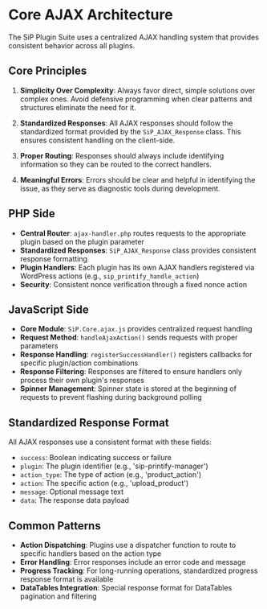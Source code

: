 # Core AJAX Architecture

The SiP Plugin Suite uses a centralized AJAX handling system that provides consistent behavior across all plugins.

## Core Principles

1. **Simplicity Over Complexity**: Always favor direct, simple solutions over complex ones. Avoid defensive programming when clear patterns and structures eliminate the need for it.

2. **Standardized Responses**: All AJAX responses should follow the standardized format provided by the `SiP_AJAX_Response` class. This ensures consistent handling on the client-side.

3. **Proper Routing**: Responses should always include identifying information so they can be routed to the correct handlers.

4. **Meaningful Errors**: Errors should be clear and helpful in identifying the issue, as they serve as diagnostic tools during development.

## PHP Side

- **Central Router**: `ajax-handler.php` routes requests to the appropriate plugin based on the plugin parameter
- **Standardized Responses**: `SiP_AJAX_Response` class provides consistent response formatting
- **Plugin Handlers**: Each plugin has its own AJAX handlers registered via WordPress actions (e.g., `sip_printify_handle_action`)
- **Security**: Consistent nonce verification through a fixed nonce action

## JavaScript Side

- **Core Module**: `SiP.Core.ajax.js` provides centralized request handling
- **Request Method**: `handleAjaxAction()` sends requests with proper parameters
- **Response Handling**: `registerSuccessHandler()` registers callbacks for specific plugin/action combinations
- **Response Filtering**: Responses are filtered to ensure handlers only process their own plugin's responses
- **Spinner Management**: Spinner state is stored at the beginning of requests to prevent flashing during background polling

## Standardized Response Format

All AJAX responses use a consistent format with these fields:

- `success`: Boolean indicating success or failure
- `plugin`: The plugin identifier (e.g., 'sip-printify-manager')
- `action_type`: The type of action (e.g., 'product_action')
- `action`: The specific action (e.g., 'upload_product')
- `message`: Optional message text
- `data`: The response data payload

## Common Patterns

- **Action Dispatching**: Plugins use a dispatcher function to route to specific handlers based on the action type
- **Error Handling**: Error responses include an error code and message
- **Progress Tracking**: For long-running operations, standardized progress response format is available
- **DataTables Integration**: Special response format for DataTables pagination and filtering